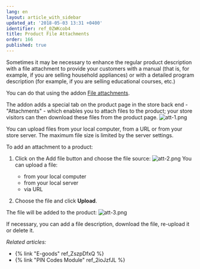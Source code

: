 ```yaml
---
lang: en
layout: article_with_sidebar
updated_at: '2018-05-03 13:31 +0400'
identifier: ref_0ZWKcob4
title: Product File Attachments
order: 166
published: true
---
```

Sometimes it may be necessary to enhance the regular product description with a file attachment to provide your customers with a manual (that is, for example, if you are selling household appliances) or with a detailed program description (for example, if you are selling educational courses, etc.)

You can do that using the addon [File attachments](https://market.x-cart.com/addons/file-attachments.html). 

The addon adds a special tab on the product page in the store back end -  "Attachments" - which enables you to attach files to the product; your store visitors can then download these files from the product page.
![att-1.png]({{site.baseurl}}/attachments/ref_0ZWKcob4/att-1.png)

You can upload files from your local computer, from a URL or from your store server. The maximum file size is limited by the server settings.


To add an attachment to a product:

1. Click on the Add file button and choose the file source:
   ![att-2.png]({{site.baseurl}}/attachments/ref_0ZWKcob4/att-2.png)
    You can upload a file:
    * from your local computer 
    * from your local server
    * via URL

2. Choose the file and click **Upload**.  

The file will be added to the product:
   ![att-3.png]({{site.baseurl}}/attachments/ref_0ZWKcob4/att-3.png)
  
If necessary, you can add a file description, download the file, re-upload it or delete it.
 
 
  
  _Related articles:_
     
  * {% link "E-goods" ref_ZszpDfxQ %}
  * {% link "PIN Codes Module" ref_2ioJzfJL %}

